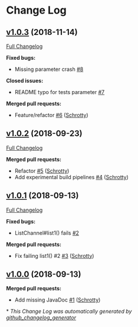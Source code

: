# Change Log

## [v1.0.3](https://github.com/punkIRC/punkIRC-test/tree/v1.0.3) (2018-11-14)
[Full Changelog](https://github.com/punkIRC/punkIRC-test/compare/v1.0.2...v1.0.3)

**Fixed bugs:**

- Missing parameter crash [\#8](https://github.com/punkIRC/punkIRC-test/issues/8)

**Closed issues:**

- README typo for tests parameter [\#7](https://github.com/punkIRC/punkIRC-test/issues/7)

**Merged pull requests:**

- Feature/refactor [\#6](https://github.com/punkIRC/punkIRC-test/pull/6) ([Schrotty](https://github.com/Schrotty))

## [v1.0.2](https://github.com/punkIRC/punkIRC-test/tree/v1.0.2) (2018-09-23)
[Full Changelog](https://github.com/punkIRC/punkIRC-test/compare/v1.0.1...v1.0.2)

**Merged pull requests:**

- Refactor [\#5](https://github.com/punkIRC/punkIRC-test/pull/5) ([Schrotty](https://github.com/Schrotty))
- Add experimental build pipelines [\#4](https://github.com/punkIRC/punkIRC-test/pull/4) ([Schrotty](https://github.com/Schrotty))

## [v1.0.1](https://github.com/punkIRC/punkIRC-test/tree/v1.0.1) (2018-09-13)
[Full Changelog](https://github.com/punkIRC/punkIRC-test/compare/v1.0.0...v1.0.1)

**Fixed bugs:**

- ListChannel\#list1\(\) fails [\#2](https://github.com/punkIRC/punkIRC-test/issues/2)

**Merged pull requests:**

- Fix failing list1\(\) \#2 [\#3](https://github.com/punkIRC/punkIRC-test/pull/3) ([Schrotty](https://github.com/Schrotty))

## [v1.0.0](https://github.com/punkIRC/punkIRC-test/tree/v1.0.0) (2018-09-13)
**Merged pull requests:**

- Add missing JavaDoc [\#1](https://github.com/punkIRC/punkIRC-test/pull/1) ([Schrotty](https://github.com/Schrotty))



\* *This Change Log was automatically generated by [github_changelog_generator](https://github.com/skywinder/Github-Changelog-Generator)*